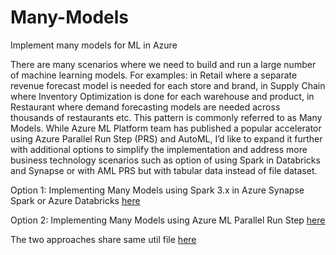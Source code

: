 # Many-Models
Implement many models for ML in Azure 

There are many scenarios where we need to build and run a large number of machine learning models. For examples: in Retail where a separate revenue forecast model is needed for each store and brand, in Supply Chain where Inventory Optimization is done for each warehouse and product, in Restaurant where demand forecasting models are needed across thousands of restaurants etc. This pattern is commonly referred to as Many Models. While Azure ML Platform team has published a popular accelerator using Azure Parallel Run Step (PRS) and AutoML, I’d like to expand it further with additional options to simplify the implementation and address more business technology scenarios such as option of using Spark in Databricks and Synapse or with AML PRS but with tabular data instead of file dataset.

Option 1: Implementing Many Models using Spark 3.x in Azure Synapse Spark or Azure Databricks [here](./code/spark)

Option 2: Implementing Many Models using Azure ML Parallel Run Step [here](./code/aml_prs)

The two approaches share same util file [here](./util)